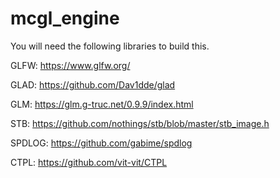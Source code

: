 # mcgl_engine
You will need the following libraries to build this.

GLFW: https://www.glfw.org/

GLAD: https://github.com/Dav1dde/glad

GLM: https://glm.g-truc.net/0.9.9/index.html

STB: https://github.com/nothings/stb/blob/master/stb_image.h

SPDLOG: https://github.com/gabime/spdlog

CTPL: https://github.com/vit-vit/CTPL
